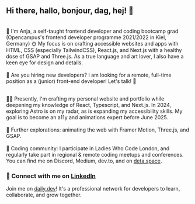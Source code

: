 
## Hi there, hallo, bonjour, dag, hej! 👋 

<br>
🌈 I'm Anja, a self-taught frontend developer and coding bootcamp grad (Opencampus's frontend developer programme 2021/2022 in Kiel, Germany) 🌞 
My focus is on crafting accessible websites and apps with HTML, CSS (especially TailwindCSS), React.js, and Next.js with a healthy dose of GSAP and Three.js.
As a true language and art lover, I also have a keen eye for design and details.
<br/>
<br/>
🫵 Are you hiring new developers? ​I am looking for a remote, full-time position as a (junior) front-end developer! Let's talk! 📲​
<br/>
<br/>

​👩‍💻​ Presently, I'm crafting my personal website and portfolio while deepening my knowledge of React, Typescript, and Next.js. In 2024, exploring Astro is on my radar, as is expanding my accessibility skills. My goal is to become an a11y and animations expert before June 2025.
<br/>
<br/>
🔭 Further explorations: animating the web with Framer Motion, Three.js, and GSAP. 
<br/>
<br/>
🤝 Coding community: I participate in Ladies Who Code London, and regularly take part in regional & remote coding meetups and conferences.
You can find me on Discord, Medium, dev.to, and on [deta.space](https://deta.space/).
<br/>

### 📱 Connect with me on [LinkedIn](https://linkedin.com/in/anjapetry)

Join me on [daily.dev](https://app.daily.dev/anjapcodes)!
It's a professional network for developers to learn, collaborate, and grow together.
<br/>
<br/>
 
